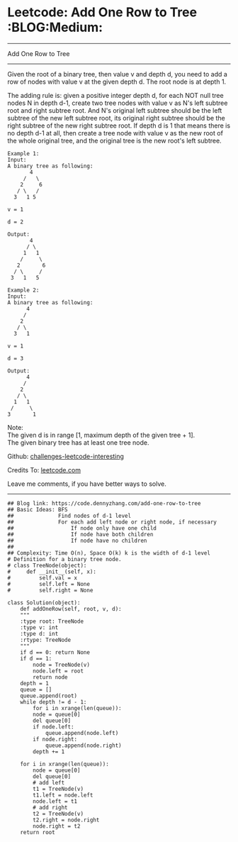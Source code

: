 
# Leetcode: Add One Row to Tree     :BLOG:Medium:

---

Add One Row to Tree  

---

Given the root of a binary tree, then value v and depth d, you need to add a row of nodes with value v at the given depth d. The root node is at depth 1.  

The adding rule is: given a positive integer depth d, for each NOT null tree nodes N in depth d-1, create two tree nodes with value v as N's left subtree root and right subtree root. And N's original left subtree should be the left subtree of the new left subtree root, its original right subtree should be the right subtree of the new right subtree root. If depth d is 1 that means there is no depth d-1 at all, then create a tree node with value v as the new root of the whole original tree, and the original tree is the new root's left subtree.  

    Example 1:
    Input: 
    A binary tree as following:
           4
         /   \
        2     6
       / \   / 
      3   1 5   
    
    v = 1
    
    d = 2
    
    Output: 
           4
          / \
         1   1
        /     \
       2       6
      / \     / 
     3   1   5   

    Example 2:
    Input: 
    A binary tree as following:
          4
         /   
        2    
       / \   
      3   1    
    
    v = 1
    
    d = 3
    
    Output: 
          4
         /   
        2
       / \    
      1   1
     /     \  
    3       1

Note:  
The given d is in range [1, maximum depth of the given tree + 1].  
The given binary tree has at least one tree node.  

Github: [challenges-leetcode-interesting](https://github.com/DennyZhang/challenges-leetcode-interesting/tree/master/problems/add-one-row-to-tree)  

Credits To: [leetcode.com](https://leetcode.com/problems/add-one-row-to-tree/description/)  

Leave me comments, if you have better ways to solve.  

---

    ## Blog link: https://code.dennyzhang.com/add-one-row-to-tree
    ## Basic Ideas: BFS
    ##              Find nodes of d-1 level
    ##              For each add left node or right node, if necessary
    ##                  If node only have one child
    ##                  If node have both children
    ##                  If node have no children
    ##
    ## Complexity: Time O(n), Space O(k) k is the width of d-1 level
    # Definition for a binary tree node.
    # class TreeNode(object):
    #     def __init__(self, x):
    #         self.val = x
    #         self.left = None
    #         self.right = None
    
    class Solution(object):
        def addOneRow(self, root, v, d):
    	"""
    	:type root: TreeNode
    	:type v: int
    	:type d: int
    	:rtype: TreeNode
    	"""
    	if d == 0: return None
    	if d == 1:
    	    node = TreeNode(v)
    	    node.left = root
    	    return node
    	depth = 1
    	queue = []
    	queue.append(root)
    	while depth != d - 1:
    	    for i in xrange(len(queue)):
    		node = queue[0]
    		del queue[0]
    		if node.left:
    		    queue.append(node.left)
    		if node.right:
    		    queue.append(node.right)
    	    depth += 1
    
    	for i in xrange(len(queue)):
    	    node = queue[0]
    	    del queue[0]
    	    # add left
    	    t1 = TreeNode(v)
    	    t1.left = node.left
    	    node.left = t1
    	    # add right
    	    t2 = TreeNode(v)
    	    t2.right = node.right
    	    node.right = t2
    	return root

